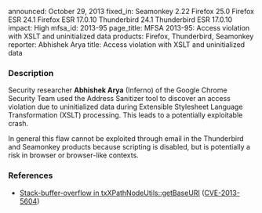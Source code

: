 announced: October 29, 2013
fixed_in: Seamonkey 2.22
          Firefox 25.0
          Firefox ESR 24.1
          Firefox ESR 17.0.10
          Thunderbird 24.1
          Thunderbird ESR 17.0.10
impact: High
mfsa_id: 2013-95
page_title: MFSA 2013-95: Access violation with XSLT and uninitialized data
products: Firefox, Thunderbird, Seamonkey
reporter: Abhishek Arya
title: Access violation with XSLT and uninitialized data

<h3>Description</h3>

<p>Security researcher <strong>Abhishek Arya</strong> (Inferno) of the Google
Chrome Security Team used the Address Sanitizer tool to discover an access
violation due to uninitialized data during Extensible Stylesheet Language
Transformation (XSLT) processing. This leads to a potentially exploitable
crash. 
</p>

<p class="note">In general this flaw cannot be exploited through email in the
Thunderbird and Seamonkey products because scripting is disabled, but is
potentially a risk in browser or browser-like contexts.</p>

<h3>References</h3>

<ul>
  <li><a href="https://bugzilla.mozilla.org/show_bug.cgi?id=914017">
       Stack-buffer-overflow in txXPathNodeUtils::getBaseURI</a> (<a href="http://cve.mitre.org/cgi-bin/cvename.cgi?name=CVE-2013-5604" class="ex-ref">CVE-2013-5604</a>)</li>
</ul>



